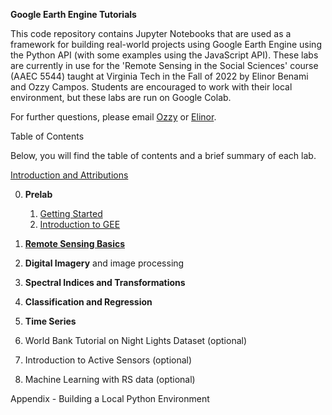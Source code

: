 **Google Earth Engine Tutorials**

This code repository contains Jupyter Notebooks that are used as a framework for building real-world projects using Google Earth Engine using the Python API (with some examples using the JavaScript API). These labs are currently in use for the 'Remote Sensing in the Social Sciences' course (AAEC 5544) taught at Virginia Tech in the Fall of 2022 by Elinor Benami and Ozzy Campos. Students are encouraged to work with their local environment, but these labs are run on Google Colab.

For further questions, please email [Ozzy](aocampos@vt.edu) or [Elinor](elinor@vt.edu). 

Table of Contents

Below, you will find the table of contents and a brief summary of each lab.

[Introduction and Attributions](https://colab.research.google.com/github/benamie/gee_labs/blob/main/01-Intro.ipynb)

0. **Prelab** 
   1. [Getting Started](https://colab.research.google.com/benamie/gee_labs/blob/main/02-GettingStarted.ipynb)
   2. [Introduction to GEE](https://colab.research.google.com/benamie/gee_labs/blob/main/03-IntrotoGEE.ipynb)

1. **[Remote Sensing Basics](https://colab.research.google.com/github/benamie/gee_labs/blob/main/04-RSBasics.ipynb)**
2. **Digital Imagery** and image processing
3. **Spectral Indices and Transformations**
4. **Classification and Regression**
5. **Time Series**
6. World Bank Tutorial on Night Lights Dataset (optional)
7. Introduction to Active Sensors (optional)
8. Machine Learning with RS data (optional)


Appendix - Building a Local Python Environment

